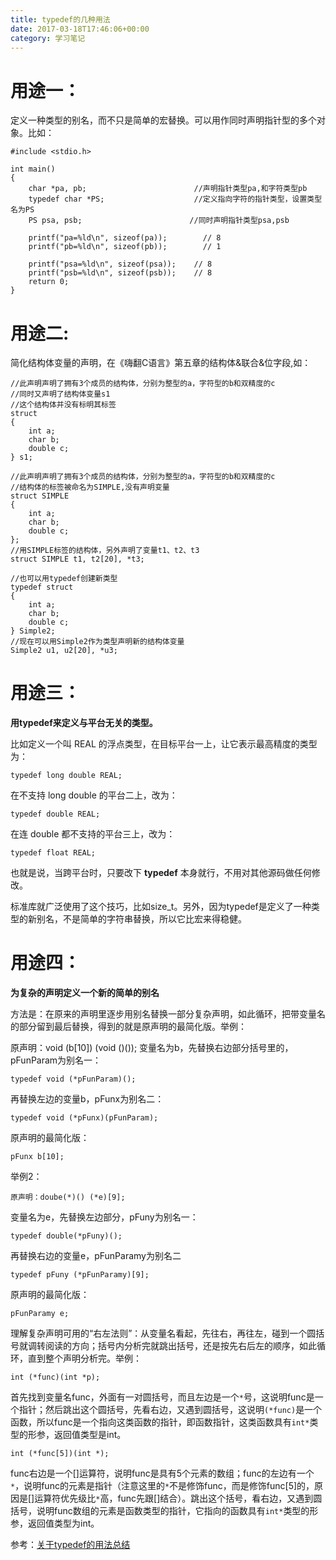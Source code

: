 ```yaml
---
title: typedef的几种用法
date: 2017-03-18T17:46:06+00:00
category: 学习笔记
---
```


# 用途一：

定义一种类型的别名，而不只是简单的宏替换。可以用作同时声明指针型的多个对象。比如：

```
#include <stdio.h>

int main()
{
    char *pa, pb;                        //声明指针类型pa,和字符类型pb
    typedef char *PS;                    //定义指向字符的指针类型，设置类型名为PS
    PS psa, psb;                        //同时声明指针类型psa,psb

    printf("pa=%ld\n", sizeof(pa));        // 8
    printf("pb=%ld\n", sizeof(pb));        // 1

    printf("psa=%ld\n", sizeof(psa));    // 8
    printf("psb=%ld\n", sizeof(psb));    // 8
    return 0;
}
```

# 用途二:

简化结构体变量的声明，在《嗨翻C语言》第五章的结构体&联合&位字段,如：

```
//此声明声明了拥有3个成员的结构体，分别为整型的a，字符型的b和双精度的c
//同时又声明了结构体变量s1
//这个结构体并没有标明其标签
struct 
{
    int a;
    char b;
    double c;
} s1;

//此声明声明了拥有3个成员的结构体，分别为整型的a，字符型的b和双精度的c
//结构体的标签被命名为SIMPLE,没有声明变量
struct SIMPLE
{
    int a;
    char b;
    double c;
};
//用SIMPLE标签的结构体，另外声明了变量t1、t2、t3
struct SIMPLE t1, t2[20], *t3;

//也可以用typedef创建新类型
typedef struct
{
    int a;
    char b;
    double c; 
} Simple2;
//现在可以用Simple2作为类型声明新的结构体变量
Simple2 u1, u2[20], *u3;
```

# 用途三：

**用typedef来定义与平台无关的类型。**

比如定义一个叫 REAL 的浮点类型，在目标平台一上，让它表示最高精度的类型为：

```
typedef long double REAL;
```

在不支持 long double 的平台二上，改为：

```
typedef double REAL;
```

在连 double 都不支持的平台三上，改为：

```
typedef float REAL;
```

也就是说，当跨平台时，只要改下 **typedef** 本身就行，不用对其他源码做任何修改。

标准库就广泛使用了这个技巧，比如size_t。另外，因为typedef是定义了一种类型的新别名，不是简单的字符串替换，所以它比宏来得稳健。

# 用途四：

**为复杂的声明定义一个新的简单的别名**

方法是：在原来的声明里逐步用别名替换一部分复杂声明，如此循环，把带变量名的部分留到最后替换，得到的就是原声明的最简化版。举例：

原声明：void (b[10]) (void ()());
变量名为b，先替换右边部分括号里的，pFunParam为别名一：

```
typedef void (*pFunParam)();
```

再替换左边的变量b，pFunx为别名二：

```
typedef void (*pFunx)(pFunParam);
```

原声明的最简化版：
```
pFunx b[10];
```

举例2：

```
原声明：doube(*)() (*e)[9];
```

变量名为e，先替换左边部分，pFuny为别名一：

```
typedef double(*pFuny)();
```

再替换右边的变量e，pFunParamy为别名二

```
typedef pFuny (*pFunParamy)[9];
```


原声明的最简化版：

```
pFunParamy e;
```


理解复杂声明可用的“右左法则”：从变量名看起，先往右，再往左，碰到一个圆括号就调转阅读的方向；括号内分析完就跳出括号，还是按先右后左的顺序，如此循环，直到整个声明分析完。举例：


```
int (*func)(int *p);
```


首先找到变量名func，外面有一对圆括号，而且左边是一个`*`号，这说明func是一个指针；然后跳出这个圆括号，先看右边，又遇到圆括号，这说明`(*func)`是一个函数，所以func是一个指向这类函数的指针，即函数指针，这类函数具有`int*`类型的形参，返回值类型是int。

```
int (*func[5])(int *);
```


func右边是一个[]运算符，说明func是具有5个元素的数组；func的左边有一个`*`，说明func的元素是指针（注意这里的`*`不是修饰func，而是修饰func[5]的，原因是[]运算符优先级比`*`高，func先跟[]结合）。跳出这个括号，看右边，又遇到圆括号，说明func数组的元素是函数类型的指针，它指向的函数具有`int*`类型的形参，返回值类型为int。

参考：[关于typedef的用法总结](http://www.cnblogs.com/csyisong/archive/2009/01/09/1372363.html)
